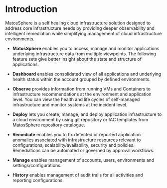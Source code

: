 # Introduction
MatosSphere is a self healing cloud infrastructure solution designed to address core infrastructure needs by providing deeper observability and intelligent remediation while simplifying management of cloud infrastructure environments.

* **MatosSphere** enables you to access, manage and monitor applications underlying infrastructure data from multiple viewpoints. The following feature sets give better insight about the state and structure of applications.

* **Dashboard** enables consolidated view of all applications and underlying health status within the account grouped by defined environments.

* **Observe** provides information from running VMs and Containers to infrastructure recommendations at the environment and application level. You can view the health and life cycles of self-managed infrastructure and monitor systems at the incident level.

* **Deploy** lets you create, manage, and deploy application infrastructure to a cloud environment by using git repository or IAC templates from MatosSphere repository catalogue.

* **Remediate** enables you to fix detected or reported application anomalies associated with infrastructure resources relevant to configurations, scalability/availability, security and policies. Remediations can be automated or governed by approval workflows.

* **Manage** enables management of accounts, users, environments and settings/configurations.

* **History** enables management of audit trails for all activities and reporting configurations.
